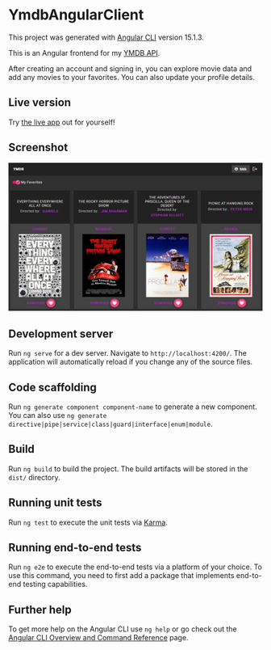 # YmdbAngularClient

This project was generated with [Angular CLI](https://github.com/angular/angular-cli) version 15.1.3.

This is an Angular frontend for my [YMDB API](https://github.com/jamkerr/movie_api).

After creating an account and signing in, you can explore movie data and add any movies to your favorites. You can also update your profile details.

## Live version

Try [the live app](https://jamkerr.github.io/ymdb-angular-client) out for yourself!

## Screenshot

![A screenshot of a user's favorite movies](./src/assets/screenshot-my-favorites.png)

## Development server

Run `ng serve` for a dev server. Navigate to `http://localhost:4200/`. The application will automatically reload if you change any of the source files.

## Code scaffolding

Run `ng generate component component-name` to generate a new component. You can also use `ng generate directive|pipe|service|class|guard|interface|enum|module`.

## Build

Run `ng build` to build the project. The build artifacts will be stored in the `dist/` directory.

## Running unit tests

Run `ng test` to execute the unit tests via [Karma](https://karma-runner.github.io).

## Running end-to-end tests

Run `ng e2e` to execute the end-to-end tests via a platform of your choice. To use this command, you need to first add a package that implements end-to-end testing capabilities.

## Further help

To get more help on the Angular CLI use `ng help` or go check out the [Angular CLI Overview and Command Reference](https://angular.io/cli) page.
